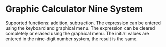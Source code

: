 # Graphic Calculator Nine System
Supported functions: addition, subtraction. The expression can be entered using the keyboard and graphical menu. The expression can be cleared completely or erased using the graphical menu. The initial values are entered in the nine-digit number system, the result is the same.
